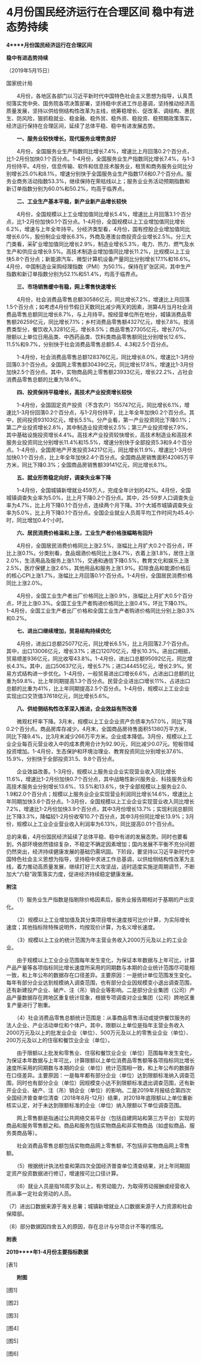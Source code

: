 # 4月份国民经济运行在合理区间 稳中有进态势持续

**4****月份国民经济运行在合理区间**

**稳中有进态势持续**

（2019年5月15日）

国家统计局

　　4月份，各地区各部门以习近平新时代中国特色社会主义思想为指导，认真贯彻落实党中央、国务院各项决策部署，坚持稳中求进工作总基调，坚持推动经济高质量发展，坚持以供给侧结构性改革为主线，统筹稳增长、促改革、调结构、惠民生、防风险，狠抓稳就业、稳金融、稳外贸、稳外资、稳投资、稳预期政策落实，经济运行保持在合理区间，延续了总体平稳、稳中有进发展态势。

　　**一、服务业较快增长，现代服务业增势良好**

　　4月份，全国服务业生产指数同比增长7.4%，增速比上月回落0.2个百分点，比1-2月份加快0.1个百分点。1-4月份，全国服务业生产指数同比增长7.4%，与1-3月份持平。4月份，信息传输、软件和信息技术服务业，租赁和商务服务业同比分别增长25.0%和8.1%，增速分别快于全国服务业生产指数17.6和0.7个百分点。服务业商务活动指数53.3%，继续保持在荣枯线以上；服务业业务活动预期指数和新订单指数分别为60.0%和50.2%，均高于临界点。

　　**二、工业生产基本平稳，新产业新产品增长较快**

　　4月份，全国规模以上工业增加值同比增长5.4%，增速比上月回落3.1个百分点，比1-2月份加快0.1个百分点。1-4月份，全国规模以上工业增加值同比增长6.2%，增速与上年全年持平。分经济类型看，4月份，国有控股企业增加值同比增长6.0%，股份制企业增长6.3%，外商及港澳台商投资企业增长2.5%。分三大门类看，采矿业增加值同比增长2.9%，制造业增长5.3%，电力、热力、燃气及水生产和供应业增长9.5%。高技术制造业增加值同比增长11.2%，比规模以上工业快5.8个百分点；新能源汽车、微型计算机设备产量同比分别增长17.1%和16.6%。4月份，中国制造业采购经理指数（PMI）为50.1%，保持在扩张区间，其中生产指数和新订单指数分别为52.1%和51.4%，均高于临界点。

　　**三、市场销售缓中有稳，网上零售快速增长**

　　4月份，社会消费品零售总额30586亿元，同比增长7.2%，增速比上月回落1.5个百分点；如考虑4月份节假日天数同比减少两天的因素，测算4月当月社会消费品零售总额同比增长8.7%，与上月持平。按经营单位所在地分，城镇消费品零售额26259亿元，同比增长7.1%；乡村消费品零售额4327亿元，增长7.8%。按消费类型分，餐饮收入3281亿元，增长8.5%；商品零售27305亿元，增长7.0%。限额以上单位日用品类、中西药品类、饮料类商品零售额同比分别增长12.6%、11.5%和9.7%，分别快于社会消费品零售总额5.4、4.3和2.5个百分点。

　　1-4月份，社会消费品零售总额128376亿元，同比增长8.0%，增速比1-3月份回落0.3个百分点。全国网上零售额30439亿元，同比增长17.8%，增速比1-3月份加快2.5个百分点。其中，实物商品网上零售额23933亿元，增长22.2%，占社会消费品零售总额的比重为18.6%。

　　**四、投资保持平稳增长，高技术产业投资增长较快**

　　1-4月份，全国固定资产投资（不含农户）155747亿元，同比增长6.1%，增速比1-3月份回落0.2个百分点，与1-2月份持平，比上年全年加快0.2个百分点。其中，民间投资93103亿元，增长5.5%。分产业看，第一产业投资同比下降0.1%；第二产业投资增长2.8%，其中制造业投资增长2.5%；第三产业投资增长7.9%，其中基础设施投资增长4.4%。高技术产业投资较快增长，高技术制造业和高技术服务业投资同比分别增长11.4%和15.5%，增速分别快于全部投资5.3和9.4个百分点。1-4月份，全国房地产开发投资34217亿元，同比增长11.9%，增速比1-3月份加快0.1个百分点，比上年全年加快2.4个百分点。全国商品房销售面积42085万平方米，同比下降0.3%；全国商品房销售额39141亿元，同比增长8.1%。

　　**五、就业形势稳定向好，调查失业率下降**

　　1-4月份，全国城镇新增就业459万人，完成全年计划的42%。4月份，全国城镇调查失业率为5.0%，比上月下降0.2个百分点。其中，25-59岁人口调查失业率为4.7%，比上月下降0.1个百分点，连续两个月下降。31个大城市城镇调查失业率为5.0%，比上月下降0.1个百分点。全国企业就业人员周平均工作时间为45.4小时，同比增加0.4个小时。

　　**六、居民消费价格温和上涨，工业生产者价格涨幅略有回升**

　　4月份，全国居民消费价格同比上涨2.5%，涨幅比上月扩大0.2个百分点，环比上涨0.1%。分类别看，食品烟酒价格同比上涨4.7%，衣着上涨1.8%，居住上涨2.0%，生活用品及服务上涨1.1%，交通和通信下降0.5%，教育文化和娱乐上涨2.5%，医疗保健上涨2.6%，其他用品和服务上涨1.9%。扣除食品和能源价格后的核心CPI上涨1.7%，涨幅比上月回落0.1个百分点。1-4月份，全国居民消费价格同比上涨2.0%。

　　4月份，全国工业生产者出厂价格同比上涨0.9%，涨幅比上月扩大0.5个百分点，环比上涨0.3%。全国工业生产者购进价格同比上涨0.4%，环比下降0.1%。1-4月份，全国工业生产者出厂价格和全国工业生产者购进价格同比分别上涨0.3%和0.2%。

　　**七、进出口继续增加，贸易结构持续优化**

　　4月份，进出口总额25077亿元，同比增长6.5%，比上月回落2.7个百分点。其中，出口13006亿元，增长3.1%；进口12070亿元，增长10.3%。进出口相抵，贸易顺差936亿元，同比收窄43.8%。1-4月份，进出口总额95092亿元，同比增长4.3%。其中，出口50637亿元，增长5.7%；进口44455亿元，增长2.9%。贸易方式结构进一步优化。1-4月份，一般贸易进出口增长6.6%，占进出口总额的比重为59.8%，比上年同期提高1.3个百分点。民营企业进出口增长11%，占进出口总额的比重为41%，比上年同期提高2.5个百分点。1-4月份，规模以上工业企业实现出口交货值37618亿元，同比增长5.6%。

　　**八、供给侧结构性改革深入推进，企业效益有所改善**

　　微观杠杆率下降。3月末，规模以上工业企业资产负债率为57.0%，同比下降0.2个百分点。商品房库存减少。4月末，全国商品房待售面积51380万平方米，同比下降9.4%，比3月末减少266万平方米。企业成本降低。3月份，规模以上工业企业每百元营业收入中的成本费用合计为92.90元，同比减少0.07元。短板领域投资增加。1-4月份，生态保护和环境治理业、教育投资同比分别增长37.6%、15.9%，分别快于全部投资31.5、9.8个百分点。

　　企业效益改善。1-3月份，规模以上服务业企业实现营业收入同比增长11.6%，增速比1-2月份加快0.7个百分点，其中战略性新兴服务业、科技服务业和高技术服务业分别增长13.6%、13.5%和13.6%，快于全部规模以上服务业2.0、1.9和2.0个百分点；规模以上服务业企业实现营业利润同比增长14.6%，增速比上年同期加快3.6个百分点。1-3月份，全国规模以上工业企业实现营业收入同比增长7.2%，增速比1-2月份加快3.9个百分点，其中3月份增长13.7%；实现利润总额同比下降3.3%，降幅较1-2月份收窄10.7个百分点，其中3月份同比增长13.9%；3月份，规模以上工业企业营业收入利润率为6.13%，同比提高0.01个百分点。

总的来看，4月份国民经济延续了总体平稳、稳中有进的发展态势。同时也要看到，外部环境依然错综复杂，不稳定不确定因素增加；国内发展不平衡不充分问题仍然突出，经济持续健康发展的基础仍需巩固。下阶段，要坚持以习近平新时代中国特色社会主义思想为指导，坚持稳中求进工作总基调，以供给侧结构性改革为主线，着力推动高质量发展，继续打好三大攻坚战，适时适度实施逆周期调节，不断加大“六稳”政策落实力度，促进经济持续稳定健康发展。

**附注**

　　（1）服务业生产指数是指剔除价格因素后，服务业报告期相对于基期的产出变化。

　　（2）规模以上工业增加值及其分类项目增长速度按可比价计算，为实际增长速度；其他指标除特殊说明外，均按现价计算，为名义增长速度。

　　（3）规模以上工业的统计范围为年主营业务收入2000万元及以上的工业企业。

　　由于规模以上工业企业范围每年发生变化，为保证本年数据与上年可比，计算产品产量等各项指标同比增长速度所采用的同期数与本期的企业统计范围尽可能相一致，和上年公布的数据存在口径差异。主要原因：一是统计单位范围发生变化。每年有部分企业达到规模纳入调查范围，也有部分企业因规模变小退出调查范围，还有新建投产企业、破产、注（吊）销企业等影响。二是部分企业集团（公司）产品产量数据存在跨地区重复统计现象，根据专项调查对企业集团（公司）跨地区重复产量进行了剔重。

　　（4）社会消费品零售总额统计范围是：从事商品零售活动或提供餐饮服务的法人企业、产业活动单位和个体户。其中，限额以上单位是指年主营业务收入2000万元及以上的批发业企业（单位）、500万元及以上的零售业企业（单位）、200万元及以上的住宿和餐饮业企业（单位）。

　　由于限额以上批发和零售业、住宿和餐饮业企业（单位）范围每年发生变化，为保证本年数据与上年可比，计算限额以上单位消费品零售额等各项指标同比增长速度所采用的同期数与本期的企业（单位）统计范围相一致，和上年公布的数据存在口径差异。主要原因：一是每年都有部分企业（单位）达到限额标准纳入调查范围，同时也有部分企业（单位）因规模变小达不到限额标准退出调查范围，还有新开业企业、破产、注（吊）销企业（单位）的影响。二是2019年月报结合第四次全国经济普查单位清查（2018年8月\-12月）结果，对2018年底限额以上单位重新核实认定，对于未达到限额标准的企业（单位）纳入限额以下单位调查范围。

　　网上零售额是指通过公共网络交易平台（包括自建网站和第三方平台）实现的商品和服务零售额之和。商品和服务包括实物商品和非实物商品（如虚拟商品、服务类商品等）。

　　社会消费品零售总额包括实物商品网上零售额，不包括非实物商品网上零售额。

　　（5）根据统计执法检查和第四次全国经济普查单位清查结果，对上年同期固定资产投资数据进行修订，增速按可比口径计算。

　　（6）就业人员是指16周岁及以上，有劳动能力，为取得劳动报酬或经营收入而从事一定社会劳动的人员。

（7）进出口数据来源于海关总署；城镇新增就业人口数据来源于人力资源和社会保障部。

（8）部分数据因四舍五入的原因，存在总计与分项合计不等的情况。

**附表**

**2019****年1-4月份主要指标数据**

\[表1\]

　　**附图**

\[图1\]

\[图2\]

\[图3\]

\[图4\]

\[图5\]

\[图6\]